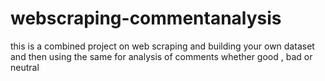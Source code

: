 # webscraping-commentanalysis
this is a combined project on web scraping and building your own dataset and then using the same for analysis of comments whether good , bad or neutral
